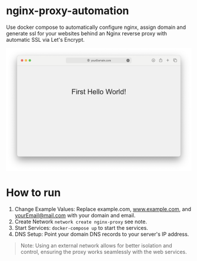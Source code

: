 # nginx-proxy-automation
Use docker compose to automatically configure nginx, assign domain and generate ssl for your websites behind an Nginx reverse proxy with automatic SSL via Let's Encrypt.

![Example Image](./readmeAssets/example.png)
# How to run
1. Change Example Values: Replace example.com, www.example.com, and yourEmail@mail.com with your domain and email.
2. Create Network `network create nginx-proxy` see note.
3. Start Services: `docker-compose up` to start the services.
4. DNS Setup: Point your domain DNS records to your server's IP address.
> Note: Using an external network allows for better isolation and control, ensuring the proxy works seamlessly with the web services.
